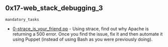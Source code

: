 ## 0x17-web_stack_debugging_3

`mandatory_tasks`

* [0-strace_is_your_friend.pp]() - Using strace, find out why Apache is returning a 500 error. Once you find the issue, fix it and then automate it using Puppet (instead of using Bash as you were previously doing).
